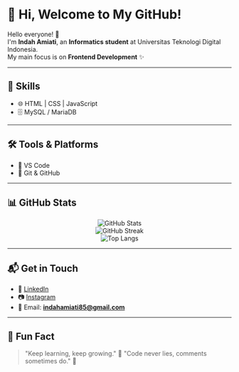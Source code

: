 # 🌸 Hi, Welcome to My GitHub!  

Hello everyone! 👋  
I'm **Indah Amiati**, an **Informatics student** at Universitas Teknologi Digital Indonesia.  
My main focus is on **Frontend Development** ✨  

---

## 🚀 Skills
- 🌐 HTML | CSS | JavaScript    
- 🗄️ MySQL / MariaDB    

---

## 🛠️ Tools & Platforms
- 📝 VS Code  
- 🐙 Git & GitHub  

---

## 📊 GitHub Stats
<p align="center">
  <img src="https://github-readme-stats.vercel.app/api?username=indahamiati&show_icons=true&theme=radical" alt="GitHub Stats" />
  <br/>
  <img src="https://streak-stats.demolab.com?user=indahamiati&theme=radical" alt="GitHub Streak" />
  <br/>
  <img src="https://github-readme-stats.vercel.app/api/top-langs/?username=indahamiati&layout=compact&theme=radical" alt="Top Langs" />
</p>

---

## 📬 Get in Touch
- 💼 [LinkedIn](www.linkedin.com/in/indah-amiati)  
- 📷 [Instagram](https://www.instagram.com/indahh_amiati?igsh=dW40ZWljOTZvY3Y0)  
- 📧 Email: **indahamiati85@gmail.com**  

---

## 🌼 Fun Fact
> "Keep learning, keep growing." 🌱
> "Code never lies, comments sometimes do." 📝  
